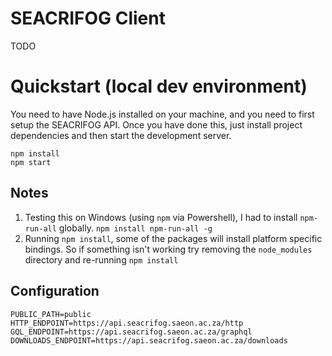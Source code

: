 # SEACRIFOG Client
TODO

# Quickstart (local dev environment)
You need to have Node.js installed on your machine, and you need to first setup the SEACRIFOG API. Once you have done this, just install project dependencies and then start the development server.

```
npm install
npm start
```

## Notes
1. Testing this on Windows (using `npm` via Powershell), I had to install `npm-run-all` globally. `npm install npm-run-all -g`
2. Running `npm install`, some of the packages will install platform specific bindings. So if something isn't working try removing the `node_modules` directory and re-running `npm install`


## Configuration
```
PUBLIC_PATH=public
HTTP_ENDPOINT=https://api.seacrifog.saeon.ac.za/http
GQL_ENDPOINT=https://api.seacrifog.saeon.ac.za/graphql
DOWNLOADS_ENDPOINT=https://api.seacrifog.saeon.ac.za/downloads
```